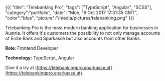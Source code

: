 {{{
  "title": "Telebanking Pro",
  "tags": ["TypeScript", "Angular", "SCSS"],
  "category":"portfolio",
  "date": "Mon, 16 Oct 2017 17:31:35 GMT",
  "color":"blue",
  "picture":"/media/pictures/telebanking.png"
}}}

Telebanking Pro is the most modern banking application for businesses in Austria. It offers it's customers the possibility to not only manage
accounts of Erste Bank and Sparkasse but also accounts from other Banks.
<!--more-->

**Role:** Frontend Developer

**Technology:** TypeScript, Angular

Give it a try at [https://telebankingpro.sparkasse.at](https://telebankingpro.sparkasse.at).
